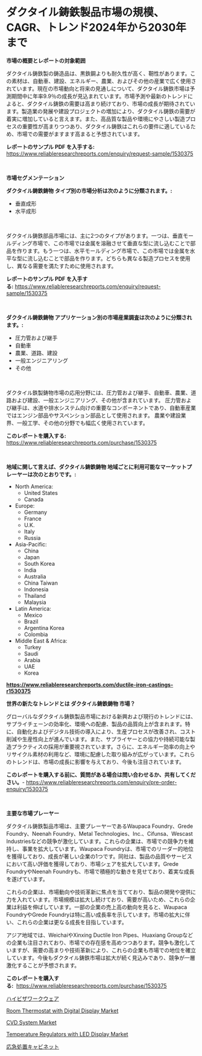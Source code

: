 <p><h1>ダクタイル鋳鉄製品市場の規模、CAGR、トレンド2024年から2030年まで</h1></p><p><strong>市場の概要とレポートの対象範囲</strong></p>
<p><p>ダクタイル鋳鉄製の鋳造品は、黒鉄鋼よりも耐久性が高く、靭性があります。この素材は、自動車、建設、エネルギー、農業、およびその他の産業で広く使用されています。現在の市場動向と将来の見通しについて、ダクタイル鋳鉄市場は予測期間中に年率9.9％の成長が見込まれています。市場予測や最新のトレンドによると、ダクタイル鋳鉄の需要は高まり続けており、市場の成長が期待されています。製造業の発展や建設プロジェクトの増加により、ダクタイル鋳鉄の需要が着実に増加していると言えます。また、高品質な製品や環境にやさしい製造プロセスの重要性が高まりつつあり、ダクタイル鋳鉄はこれらの要件に適しているため、市場での需要がますます高まると予想されています。</p></p>
<p><strong>レポートのサンプル PDF を入手する:</strong> <a href="https://www.reliableresearchreports.com/enquiry/request-sample/1530375">https://www.reliableresearchreports.com/enquiry/request-sample/1530375</a></p>
<p>&nbsp;</p>
<p><strong>市場セグメンテーション</strong></p>
<p><strong>ダクタイル鋳鉄鋳物 タイプ別の市場分析は次のように分類されます。:</strong></p>
<p><ul><li>垂直成形</li><li>水平成形</li></ul></p>
<p>&nbsp;</p>
<p><p>ダクタイル鋳鉄部品市場には、主に2つのタイプがあります。一つは、垂直モールディング市場で、この市場では金属を溶融させて垂直な型に流し込むことで部品を作ります。もう一つは、水平モールディング市場で、この市場では金属を水平な型に流し込むことで部品を作ります。どちらも異なる製造プロセスを使用し、異なる需要を満たすために使用されます。</p></p>
<p><strong>レポートのサンプル PDF を入手する:</strong>&nbsp;<a href="https://www.reliableresearchreports.com/enquiry/request-sample/1530375">https://www.reliableresearchreports.com/enquiry/request-sample/1530375</a></p>
<p>&nbsp;</p>
<p><strong> ダクタイル鋳鉄鋳物 アプリケーション別の市場産業調査は次のように分類されます。:</strong></p>
<p><ul><li>圧力管および継手</li><li>自動車</li><li>農業、道路、建設</li><li>一般エンジニアリング</li><li>その他</li></ul></p>
<p>&nbsp;</p>
<p><p>ダクタイル鉄製鋳物市場の応用分野には、圧力管および継手、自動車、農業、道路および建設、一般エンジニアリング、その他が含まれています。 圧力管および継手は、水道や排水システム向けの重要なコンポーネントであり、自動車産業ではエンジン部品やサスペンション部品として使用されます。 農業や建設業界、一般工学、その他の分野でも幅広く使用されています。</p></p>
<p><strong>このレポートを購入する:</strong>&nbsp; <a href="https://www.reliableresearchreports.com/purchase/1530375">https://www.reliableresearchreports.com/purchase/1530375</a></p>
<p>&nbsp;</p>
<p><strong>地域に関して言えば、ダクタイル鋳鉄鋳物 地域ごとに利用可能なマーケットプレーヤーは次のとおりです。:</strong></p>
<p><ul>
    <li>
        North America:
        <ul>
            <li>United States</li>
            <li>Canada</li>
        </ul>
    </li>
    <li>
        Europe:
        <ul>
            <li>Germany</li>
            <li>France</li>
            <li>U.K.</li>
            <li>Italy</li>
            <li>Russia</li>
        </ul>
    </li>
    <li>
        Asia-Pacific:
        <ul>
            <li>China</li>
            <li>Japan</li>
            <li>South Korea</li>
            <li>India</li>
            <li>Australia</li>
            <li>China Taiwan</li>
            <li>Indonesia</li>
            <li>Thailand</li>
            <li>Malaysia</li>
        </ul>
    </li>
    <li>
        Latin America:
        <ul>
            <li>Mexico</li>
            <li>Brazil</li>
            <li>Argentina Korea</li>
            <li>Colombia</li>
        </ul>
    </li>
    <li>
        Middle East & Africa:
        <ul>
            <li>Turkey</li>
            <li>Saudi</li>
            <li>Arabia</li>
            <li>UAE</li>
            <li>Korea</li>
        </ul>
    </li>
    </ul></p>
<p><strong><a href="https://www.reliableresearchreports.com/ductile-iron-castings-r1530375">https://www.reliableresearchreports.com/ductile-iron-castings-r1530375</a></strong>&nbsp;</p>
<p><strong>世界の新たなトレンドとは ダクタイル鋳鉄鋳物 市場？</strong></p>
<p><p>グローバルなダクタイル鋳鉄製品市場における新興および現行のトレンドには、サプライチェーンの効率化、環境への配慮、製品の品質向上が含まれます。特に、自動化およびデジタル技術の導入により、生産プロセスが改善され、コスト削減や生産性向上が進んでいます。また、サプライヤーとの協力や持続可能な製造プラクティスの採用が重要視されています。さらに、エネルギー効率の向上やリサイクル素材の利用など、環境に配慮した取り組みが広がっています。これらのトレンドは、市場の成長に影響を与えており、今後も注目されています。</p></p>
<p><strong>このレポートを購入する前に、質問がある場合は問い合わせるか、共有してください。</strong>- <a href="https://www.reliableresearchreports.com/enquiry/pre-order-enquiry/1530375">https://www.reliableresearchreports.com/enquiry/pre-order-enquiry/1530375</a></p>
<p>&nbsp;</p>
<p><strong>主要な市場プレーヤー</strong></p>
<p><p>ダクタイル鋳鉄製品市場は、主要プレーヤーであるWaupaca Foundry、Grede Foundry、Neenah Foundry、Metal Technologies、Inc.、Cifunsa、Wescast Industriesなどの競争が激化しています。これらの企業は、市場での競争力を維持し、事業を拡大しています。Waupaca Foundryは、市場でのリーダー的地位を獲得しており、成長が著しい企業の1つです。同社は、製品の品質やサービスにおいて高い評価を獲得しており、市場シェアを拡大しています。Grede FoundryやNeenah Foundryも、市場で積極的な動きを見せており、着実な成長を遂げています。</p><p>これらの企業は、市場動向や技術革新に焦点を当てており、製品の開発や提供に力を入れています。市場規模は拡大し続けており、需要が高いため、これらの企業は利益を伸ばしています。一部の企業の売上高の動向を見ると、Waupaca FoundryやGrede Foundryは特に高い成長率を示しています。市場の拡大に伴い、これらの企業は更なる成長を目指しています。</p><p>アジア地域では、WeichaiやXinxing Ductile Iron Pipes、Huaxiang Groupなどの企業も注目されており、市場での存在感を高めつつあります。競争も激化していますが、需要の高まりや技術革新により、これらの企業も市場での地位を確立しています。今後もダクタイル鋳鉄市場は拡大が続く見込みであり、競争が一層激化することが予想されます。</p></p>
<p><strong>このレポートを購入する:</strong>&nbsp;&nbsp;<a href="https://www.reliableresearchreports.com/purchase/1530375">https://www.reliableresearchreports.com/purchase/1530375</a></p>
<p><p><a href="https://github.com/schmahlson/Market-Research-Report-List-1/blob/main/847578225944.md">ハイビザワークウェア</a></p><p><a href="https://www.linkedin.com/pulse/room-thermostat-digital-displaynbspmarket-focuses-market-miqxc?trackingId=KOpjk0qbHm5FRk8xrr5tgg%3D%3D">Room Thermostat with Digital Display Market</a></p><p><a href="https://view.publitas.com/reportprime-1/cvd-system-market-size-and-market-trends-complete-industry-overview-2024-to-2031/">CVD System Market</a></p><p><a href="https://www.linkedin.com/pulse/temperature-regulators-led-display-market-research-report-6f0xc?trackingId=2%2F7y2lGVXQ%2FSjqSLFfW7NA%3D%3D">Temperature Regulators with LED Display Market</a></p><p><a href="https://github.com/mohamedbakry57/Market-Research-Report-List-3/blob/main/171497525945.md">応急処置キャビネット</a></p></p>